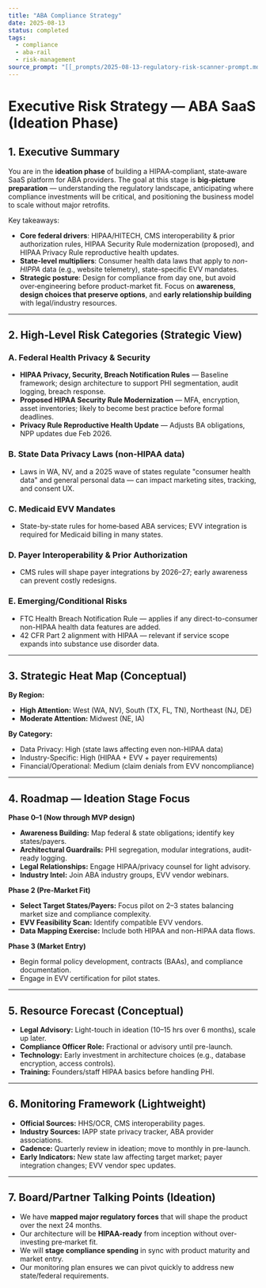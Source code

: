 ```yaml
---
title: "ABA Compliance Strategy"
date: 2025-08-13
status: completed
tags:
  - compliance
  - aba-rail
  - risk-management
source_prompt: "[[_prompts/2025-08-13-regulatory-risk-scanner-prompt.md]]"
---
```

# Executive Risk Strategy — ABA SaaS (Ideation Phase)

## 1. Executive Summary
You are in the **ideation phase** of building a HIPAA‑compliant, state‑aware SaaS platform for ABA providers. The goal at this stage is **big‑picture preparation** — understanding the regulatory landscape, anticipating where compliance investments will be critical, and positioning the business model to scale without major retrofits.

Key takeaways:
- **Core federal drivers**: HIPAA/HITECH, CMS interoperability & prior authorization rules, HIPAA Security Rule modernization (proposed), and HIPAA Privacy Rule reproductive health updates.
- **State-level multipliers**: Consumer health data laws that apply to *non-HIPPA* data (e.g., website telemetry), state-specific EVV mandates.
- **Strategic posture**: Design for compliance from day one, but avoid over‑engineering before product-market fit. Focus on **awareness**, **design choices that preserve options**, and **early relationship building** with legal/industry resources.

---

## 2. High‑Level Risk Categories (Strategic View)

### A. Federal Health Privacy & Security
- **HIPAA Privacy, Security, Breach Notification Rules** — Baseline framework; design architecture to support PHI segmentation, audit logging, breach response.
- **Proposed HIPAA Security Rule Modernization** — MFA, encryption, asset inventories; likely to become best practice before formal deadlines.
- **Privacy Rule Reproductive Health Update** — Adjusts BA obligations, NPP updates due Feb 2026.

### B. State Data Privacy Laws (non-HIPAA data)
- Laws in WA, NV, and a 2025 wave of states regulate "consumer health data" and general personal data — can impact marketing sites, tracking, and consent UX.

### C. Medicaid EVV Mandates
- State-by-state rules for home‑based ABA services; EVV integration is required for Medicaid billing in many states.

### D. Payer Interoperability & Prior Authorization
- CMS rules will shape payer integrations by 2026–27; early awareness can prevent costly redesigns.

### E. Emerging/Conditional Risks
- FTC Health Breach Notification Rule — applies if any direct-to-consumer non-HIPAA health data features are added.
- 42 CFR Part 2 alignment with HIPAA — relevant if service scope expands into substance use disorder data.

---

## 3. Strategic Heat Map (Conceptual)

**By Region:**
- **High Attention:** West (WA, NV), South (TX, FL, TN), Northeast (NJ, DE)
- **Moderate Attention:** Midwest (NE, IA)

**By Category:**
- Data Privacy: High (state laws affecting even non-HIPAA data)
- Industry-Specific: High (HIPAA + EVV + payer requirements)
- Financial/Operational: Medium (claim denials from EVV noncompliance)

---

## 4. Roadmap — Ideation Stage Focus

**Phase 0–1 (Now through MVP design)**
- **Awareness Building:** Map federal & state obligations; identify key states/payers.
- **Architectural Guardrails:** PHI segregation, modular integrations, audit-ready logging.
- **Legal Relationships:** Engage HIPAA/privacy counsel for light advisory.
- **Industry Intel:** Join ABA industry groups, EVV vendor webinars.

**Phase 2 (Pre‑Market Fit)**
- **Select Target States/Payers:** Focus pilot on 2–3 states balancing market size and compliance complexity.
- **EVV Feasibility Scan:** Identify compatible EVV vendors.
- **Data Mapping Exercise:** Include both HIPAA and non-HIPAA data flows.

**Phase 3 (Market Entry)**
- Begin formal policy development, contracts (BAAs), and compliance documentation.
- Engage in EVV certification for pilot states.

---

## 5. Resource Forecast (Conceptual)
- **Legal Advisory:** Light-touch in ideation (10–15 hrs over 6 months), scale up later.
- **Compliance Officer Role:** Fractional or advisory until pre-launch.
- **Technology:** Early investment in architecture choices (e.g., database encryption, access controls).
- **Training:** Founders/staff HIPAA basics before handling PHI.

---

## 6. Monitoring Framework (Lightweight)
- **Official Sources:** HHS/OCR, CMS interoperability pages.
- **Industry Sources:** IAPP state privacy tracker, ABA provider associations.
- **Cadence:** Quarterly review in ideation; move to monthly in pre-launch.
- **Early Indicators:** New state law affecting target market; payer integration changes; EVV vendor spec updates.

---

## 7. Board/Partner Talking Points (Ideation)
- We have **mapped major regulatory forces** that will shape the product over the next 24 months.
- Our architecture will be **HIPAA-ready** from inception without over-investing pre‑market fit.
- We will **stage compliance spending** in sync with product maturity and market entry.
- Our monitoring plan ensures we can pivot quickly to address new state/federal requirements.

